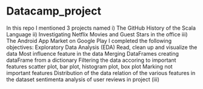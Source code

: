 # Datacamp_project
In this repo I mentioned 3 projects named
i) The GitHub History of the Scala Language  ii) Investigating Netflix Movies and Guest Stars in the office
iii) The Android App Market on Google Play
I completed the following objectives: 
Exploratory Data Analysis (EDA)
Read, clean up and visualize the data
Most influence feature in the data
Merging DataFrames
creating dataFrame from a dictionary
Filtering the data accoring to important features
scatter plot, bar plot, histogram plot, box plot
Marking not important features
Distribution of the data
relation of the various features in the dataset
sentimenta analysis of user reviews in project (iii)
